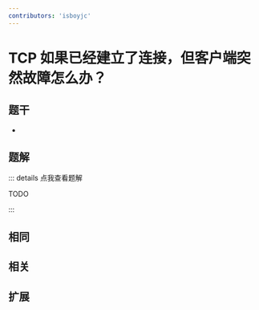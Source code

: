 ```yaml
---
contributors: 'isboyjc'
---
```


# TCP 如果已经建立了连接，但客户端突然故障怎么办？


## 题干

- 



## 题解

::: details 点我查看题解

  TODO

:::



## 相同


## 相关


## 扩展


